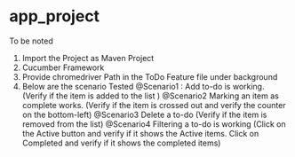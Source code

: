 # app_project

To be noted

1) Import the Project as Maven Project
2) Cucumber Framework
3) Provide chromedriver Path in the ToDo Feature file under background
4) Below are the scenario Tested
    @Scenario1 : Add to-do is working. (Verify if the item is added to the list )
    @Scenario2	Marking an item as complete works. (Verify if the item is crossed out and verify the counter on the bottom-left)
    @Scenario3	Delete a to-do (Verify if the item is removed from the list)
    @Scenario4	Filtering a to-do is working (Click on the Active button and verify if it shows the Active items. Click on Completed and verify if it shows the completed items)
